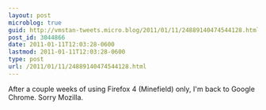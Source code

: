 ```yaml
---
layout: post
microblog: true
guid: http://vmstan-tweets.micro.blog/2011/01/11/24889140474544128.html
post_id: 3044866
date: 2011-01-11T12:03:28-0600
lastmod: 2011-01-11T12:03:28-0600
type: post
url: /2011/01/11/24889140474544128.html
---
```

After a couple weeks of using Firefox 4 (Minefield) only, I'm back to Google Chrome. Sorry Mozilla.
